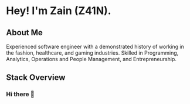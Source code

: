 # Hey! I'm Zain (Z41N). 


## About Me

Experienced software engineer with a demonstrated history of working in the fashion, healthcare, and gaming industries. Skilled in Programming, Analytics, Operations and People Management, and Entrepreneurship.

## Stack Overview

  

### Hi there 👋

<!--
**sdkcarlos/sdkcarlos** is a ✨ _special_ ✨ repository because its `README.md` (this file) appears on your GitHub profile.

Here are some ideas to get you started:

- 🔭 I’m currently working on ...
- 🌱 I’m currently learning ...
- 👯 I’m looking to collaborate on ...
- 🤔 I’m looking for help with ...
- 💬 Ask me about ...
- 📫 How to reach me: ...
- 😄 Pronouns: ...
- ⚡ Fun fact: ...
-->

